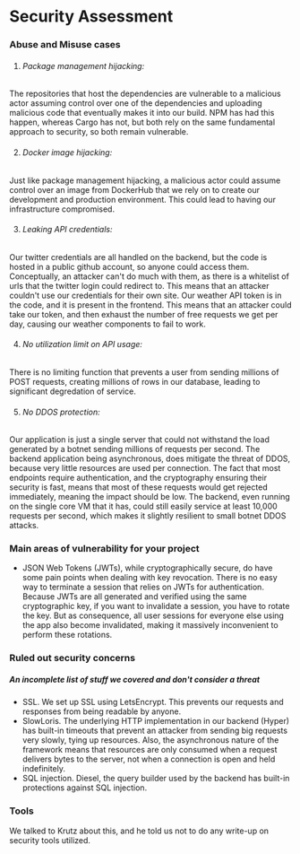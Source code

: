 # Security Assessment 

### Abuse and Misuse cases
1. ###### Package management hijacking:
The repositories that host the dependencies are vulnerable to a malicious actor assuming control over one of the dependencies and uploading malicious code that eventually makes it into our build.
NPM has had this happen, whereas Cargo has not, but both rely on the same fundamental approach to security, so both remain vulnerable.

2. ###### Docker image hijacking:
Just like package management hijacking, a malicious actor could assume control over an image from DockerHub that we rely on to create our development and production environment.
This could lead to having our infrastructure compromised.

3. ###### Leaking API credentials:
Our twitter credentials are all handled on the backend, but the code is hosted in a public github account, so anyone could access them.
Conceptually, an attacker can't do much with them, as there is a whitelist of urls that the twitter login could redirect to.
This means that an attacker couldn't use our credentials for their own site.
Our weather API token is in the code, and it is present in the frontend.
This means that an attacker could take our token, and then exhaust the number of free requests we get per day, causing our weather components to fail to work.

4. ###### No utilization limit on API usage:
There is no limiting function that prevents a user from sending millions of POST requests, creating millions of rows in our database, leading to significant degredation of service.

5. ###### No DDOS protection:
Our application is just a single server that could not withstand the load generated by a botnet sending millions of requests per second.
The backend application being asynchronous, does mitigate the threat of DDOS, because very little resources are used per connection.
The fact that most endpoints require authentication, and the cryptography ensuring their security is fast, means that most of these requests would get rejected immediately, meaning the impact should be low.
The backend, even running on the single core VM that it has, could still easily service at least 10,000 requests per second, which makes it slightly resilient to small botnet DDOS attacks.



### Main areas of vulnerability for your project
* JSON Web Tokens (JWTs), while cryptographically secure, do have some pain points when dealing with key revocation.
There is no easy way to terminate a session that relies on JWTs for authentication.
Because JWTs are all generated and verified using the same cryptographic key, if you want to invalidate a session, you have to rotate the key.
But as consequence, all user sessions for everyone else using the app also become invalidated, making it massively inconvenient to perform these rotations.


### Ruled out security concerns
##### An incomplete list of stuff we covered and don't consider a threat
* SSL. We set up SSL using LetsEncrypt. This prevents our requests and responses from being readable by anyone. 
* SlowLoris. The underlying HTTP implementation in our backend (Hyper) has built-in timeouts that prevent an attacker from sending big requests very slowly, tying up resources. Also, the asynchronous nature of the framework means that resources are only consumed when a request delivers bytes to the server, not when a connection is open and held indefinitely.
* SQL injection. Diesel, the query builder used by the backend has built-in protections against SQL injection.

### Tools
We talked to Krutz about this, and he told us not to do any write-up on security tools utilized.